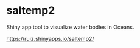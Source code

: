 # saltemp2
Shiny app tool to visualize water bodies in Oceans. 

https://ruiz.shinyapps.io/saltemp2/


